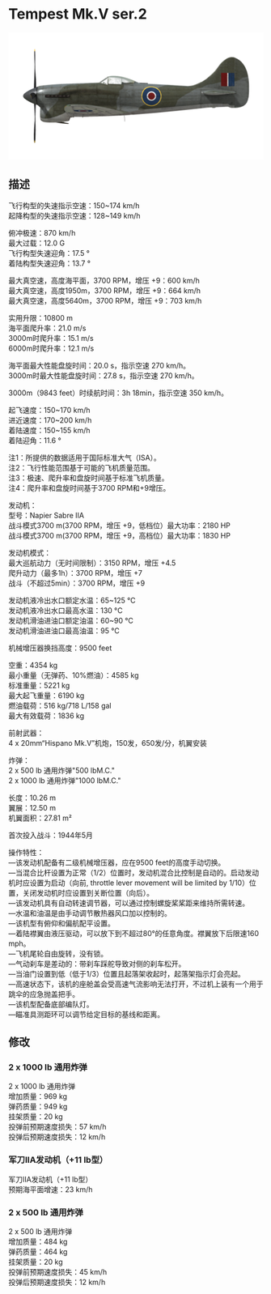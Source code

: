# Tempest Mk.V ser.2  
  
![tempestmkvs2](../images/tempestmkvs2.png)  
  
## 描述  
  
飞行构型的失速指示空速：150~174 km/h  
起降构型的失速指示空速：128~149 km/h  
  
俯冲极速：870 km/h  
最大过载：12.0 G  
飞行构型失速迎角：17.5 °  
着陆构型失速迎角：13.7 °  
  
最大真空速，高度海平面，3700 RPM，增压 +9：600 km/h  
最大真空速，高度1950m，3700 RPM，增压 +9：664 km/h  
最大真空速，高度5640m，3700 RPM，增压 +9：703 km/h  
  
实用升限：10800 m  
海平面爬升率：21.0 m/s  
3000m时爬升率：15.1 m/s  
6000m时爬升率：12.1 m/s  
  
海平面最大性能盘旋时间：20.0 s，指示空速 270 km/h。  
3000m时最大性能盘旋时间：27.8 s，指示空速 270 km/h。  
  
3000m（9843 feet）时续航时间：3h 18min，指示空速 350 km/h。  
  
起飞速度：150~170 km/h  
进近速度：170~200 km/h  
着陆速度：150~155 km/h  
着陆迎角：11.6 °  
  
注1：所提供的数据适用于国际标准大气（ISA）。  
注2：飞行性能范围基于可能的飞机质量范围。  
注3：极速、爬升率和盘旋时间基于标准飞机质量。  
注4：爬升率和盘旋时间基于3700 RPM和+9增压。  
  
发动机：  
型号：Napier Sabre IIA  
战斗模式3700 m(3700 RPM，增压 +9，低档位）最大功率：2180 HP  
战斗模式3700 m(3700 RPM，增压 +9，高档位）最大功率：1830 HP  
  
发动机模式：  
最大巡航动力（无时间限制）：3150 RPM，增压 +4.5  
爬升动力（最多1h）：3700 RPM，增压 +7  
战斗（不超过5min）：3700 RPM，增压 +9  
  
发动机液冷出水口额定水温：65~125 °C  
发动机液冷出水口最高水温：130 °C  
发动机滑油进油口额定油温：60~90 °C  
发动机滑油进油口最高油温：95 °C  
  
机械增压器换挡高度：9500 feet  
  
空重：4354 kg  
最小重量（无弹药、10%燃油）：4585 kg  
标准重量：5221 kg  
最大起飞重量：6190 kg  
燃油载荷：516 kg/718 L/158 gal  
最大有效载荷：1836 kg  
  
前射武器：  
4 x 20mm“Hispano Mk.V”机炮，150发，650发/分，机翼安装  
  
炸弹：  
2 x 500 lb 通用炸弹"500 lbM.C."  
2 x 1000 lb 通用炸弹"1000 lbM.C."  
  
长度：10.26 m  
翼展：12.50 m  
机翼面积：27.81 m²  
  
首次投入战斗：1944年5月  
  
操作特性：  
—该发动机配备有二级机械增压器，应在9500 feet的高度手动切换。  
—当混合比杆设置为正常（1/2）位置时，发动机混合比控制是自动的。启动发动机时应设置为启动（向前, throttle lever movement will be limited by 1/10）位置，关闭发动机时应设置到关断位置（向后）。  
—该发动机具有自动转速调节器，可以通过控制螺旋桨桨距来维持所需转速。  
—水温和油温是由手动调节散热器风口加以控制的。  
—该机型有俯仰和偏航配平设置。  
—着陆襟翼由液压驱动，可以放下到不超过80°的任意角度。襟翼放下后限速160 mph。  
—飞机尾轮自由旋转，没有锁。  
—气动刹车是差动的：带刹车踩舵导致对侧的刹车松开。  
—当油门设置到低（低于1/3）位置且起落架收起时，起落架指示灯会亮起。  
—高速状态下，该机的座舱盖会受高速气流影响无法打开，不过机上装有一个用于跳伞的应急抛盖把手。  
—该机型配备底部编队灯。  
—瞄准具测距环可以调节给定目标的基线和距离。  
  
## 修改  
  
  
### 2 x 1000 lb 通用炸弹  
  
2 x 1000 lb 通用炸弹  
增加质量：969 kg  
弹药质量：949 kg  
挂架质量：20 kg  
投弹前预期速度损失：57 km/h  
投弹后预期速度损失：12 km/h  
  
### 军刀IIA发动机（+11 lb型）  
  
军刀IIA发动机（+11 lb型）  
预期海平面增速：23 km/h  
  
### 2 x 500 lb 通用炸弹  
  
2 x 500 lb 通用炸弹  
增加质量：484 kg  
弹药质量：464 kg  
挂架质量：20 kg  
投弹前预期速度损失：45 km/h  
投弹后预期速度损失：12 km/h  